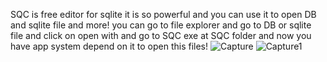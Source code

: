 SQC is free editor for sqlite it is so powerful and you can use it to open DB and sqlite file and more!
you can go to file explorer and go to DB or sqlite file and click on open with and go to SQC exe at SQC folder and now you have app system depend on it to open this
files!
![Capture](https://user-images.githubusercontent.com/114856418/201322774-ac90bdba-bda7-4aee-9f3a-667eb35c02e0.PNG)
![Capture1](https://user-images.githubusercontent.com/114856418/201323179-f56f8f9b-b9e4-4ce5-b45f-457d8332105b.PNG)
